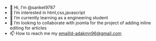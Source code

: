 - 👋 Hi, I’m @sanket9787
- 👀 I’m interested in html,css,javascript
- 🌱 I’m currently learning as a engineering student
- 💞️ I’m looking to collaborate with joomla for the project of adding inline editing for articles
- 📫 How to reach me my emailId-adakmn96@gmail.com

<!---
sanket9787/sanket9787 is a ✨ special ✨ repository because its `README.md` (this file) appears on your GitHub profile.
You can click the Preview link to take a look at your changes.
--->
